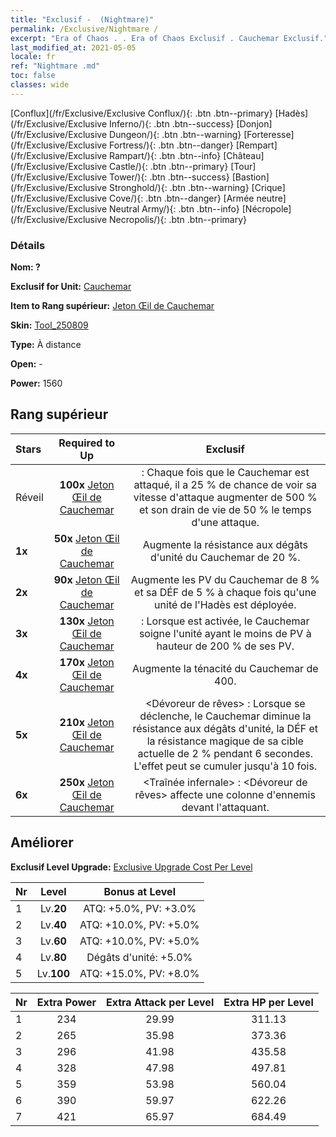 ```yaml
---
title: "Exclusif -  (Nightmare)"
permalink: /Exclusive/Nightmare /
excerpt: "Era of Chaos . . Era of Chaos Exclusif . Cauchemar Exclusif."
last_modified_at: 2021-05-05
locale: fr
ref: "Nightmare .md"
toc: false
classes: wide
---
```

 [Conflux](/fr/Exclusive/Exclusive Conflux/){: .btn .btn--primary} [Hadès](/fr/Exclusive/Exclusive Inferno/){: .btn .btn--success} [Donjon](/fr/Exclusive/Exclusive Dungeon/){: .btn .btn--warning} [Forteresse](/fr/Exclusive/Exclusive Fortress/){: .btn .btn--danger} [Rempart](/fr/Exclusive/Exclusive Rampart/){: .btn .btn--info} [Château](/fr/Exclusive/Exclusive Castle/){: .btn .btn--primary} [Tour](/fr/Exclusive/Exclusive Tower/){: .btn .btn--success} [Bastion](/fr/Exclusive/Exclusive Stronghold/){: .btn .btn--warning} [Crique](/fr/Exclusive/Exclusive Cove/){: .btn .btn--danger} [Armée neutre](/fr/Exclusive/Exclusive Neutral Army/){: .btn .btn--info} [Nécropole](/fr/Exclusive/Exclusive Necropolis/){: .btn .btn--primary} 

### Détails
 **Nom: ?** 

 **Exclusif for Unit:** [Cauchemar](/fr/units/Nightmare/) 

 **Item to Rang supérieur:** [Jeton Œil de Cauchemar](/ItemsFR/con_985/)

 **Skin:** [Tool_250809](/ItemsFR/con_653/)

 **Type:** À distance

 **Open:** -

 **Power:** 1560

## Rang supérieur

  |     Stars    |  Required to Up | Exclusif |
  |:-------------|:---------------:|:---------------:|
  |  Réveil  | **100x** [Jeton Œil de Cauchemar](/ItemsFR/con_985/) | <Sans trace> : Chaque fois que le Cauchemar est attaqué, il a 25 % de chance de voir sa vitesse d'attaque augmenter de 500 % et son drain de vie de 50 % le temps d'une attaque. |
  | **1x** <i class="fas fa-star"/> | **50x** [Jeton Œil de Cauchemar](/ItemsFR/con_985/) | Augmente la résistance aux dégâts d'unité du Cauchemar de 20 %. |
  | **2x** <i class="fas fa-star"/> | **90x** [Jeton Œil de Cauchemar](/ItemsFR/con_985/) | Augmente les PV du Cauchemar de 8 % et sa DÉF de 5 % à chaque fois qu'une unité de l'Hadès est déployée. |
  | **3x** <i class="fas fa-star"/> | **130x** [Jeton Œil de Cauchemar](/ItemsFR/con_985/) | <Cure de Jouvence> : Lorsque <Sans trace> est activée, le Cauchemar soigne l'unité ayant le moins de PV à hauteur de 200 % de ses PV. |
  | **4x** <i class="fas fa-star"/> | **170x** [Jeton Œil de Cauchemar](/ItemsFR/con_985/) | Augmente la ténacité du Cauchemar de 400. |
  | **5x** <i class="fas fa-star"/> | **210x** [Jeton Œil de Cauchemar](/ItemsFR/con_985/) | <Dévoreur de rêves> : Lorsque <Sans trace> se déclenche, le Cauchemar diminue la résistance aux dégâts d'unité, la DÉF et la résistance magique de sa cible actuelle de 2 % pendant 6 secondes. L'effet peut se cumuler jusqu'à 10 fois. |
  | **6x** <i class="fas fa-star"/> | **250x** [Jeton Œil de Cauchemar](/ItemsFR/con_985/) | <Traînée infernale> : <Dévoreur de rêves> affecte une colonne d'ennemis devant l'attaquant. |


## Améliorer
 **Exclusif Level Upgrade:** [Exclusive Upgrade Cost Per Level](/Exclusive/ExclusiveUpgradeCostPerLevel/)

  |  Nr  |   Level  | Bonus at Level |
  |:-----|:--------:|:--------------:|
  | 1 | Lv.**20** | ATQ: +5.0%, PV: +3.0% |
  | 2 | Lv.**40** | ATQ: +10.0%, PV: +5.0% |
  | 3 | Lv.**60** | ATQ: +10.0%, PV: +5.0% |
  | 4 | Lv.**80** | Dégâts d'unité: +5.0% |
  | 5 | Lv.**100** | ATQ: +15.0%, PV: +8.0% |


  |  Nr  |  Extra Power | Extra Attack per Level | Extra HP per Level |
  |:-----|:--------:|:--------:|:--------:|
  | 1 | 234 | 29.99 | 311.13 |
  | 2 | 265 | 35.98 | 373.36 |
  | 3 | 296 | 41.98 | 435.58 |
  | 4 | 328 | 47.98 | 497.81 |
  | 5 | 359 | 53.98 | 560.04 |
  | 6 | 390 | 59.97 | 622.26 |
  | 7 | 421 | 65.97 | 684.49 |


